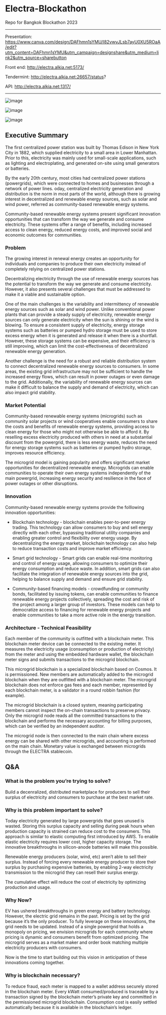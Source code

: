 # Electra-Blockathon
Repo for Bangkok Blockathon 2023

---

Presentation:
https://www.canva.com/design/DAFhmn1sYMU/I82vwvJLsb7ayU0XU5ROaA/edit?utm_content=DAFhmn1sYMU&utm_campaign=designshare&utm_medium=link2&utm_source=sharebutton

Front end:
http://electra.alkia.net:5173/

Tendermint:
http://electra.alkia.net:26657/status?

API:
http://electra.alkia.net:1317/

---

![image](https://github.com/ramenpepe/Electra-Blockathon/blob/main/images/judges.png)

![image](https://github.com/ramenpepe/Electra-Blockathon/blob/main/images/judging_criteria.png)

![image](https://github.com/ramenpepe/Electra-Blockathon/blob/main/images/pitching_schedule.png)

## Executive Summary
The first centralized power station was built by Thomas Edison in New York City in 1882, which supplied electricity to a small area in Lower Manhattan. Prior to this, electricity was mainly used for small-scale applications, such as lighting and electroplating, and generated on-site using small generators or batteries.

By the early 20th century, most cities had centralized power stations (powergrids), which were connected to homes and businesses through a network of power lines. oday, centralized electricity generation and distribution is the norm in most parts of the world, although there is growing interest in decentralized and renewable energy sources, such as solar and wind power, referred as community-based renewable energy systems.

Community-based renewable energy systems present significant innovation opportunities that can transform the way we generate and consume electricity. These systems offer a range of benefits, including increased access to clean energy, reduced energy costs, and improved social and economic outcomes for communities.

### Problem
The growing interest in renewal energy creates an opportunity for individuals and companies to produce their own electricity instead of completely relying on centralized power stations. 

Decentralizing electricity through the use of renewable energy sources has the potential to transform the way we generate and consume electricity. However, it also presents several challenges that must be addressed to make it a viable and sustainable option.

One of the main challenges is the variability and intermittency of renewable energy sources such as solar and wind power. Unlike conventional power plants that can provide a steady supply of electricity, renewable energy sources can only generate electricity when the sun is shining or the wind is blowing. To ensure a consistent supply of electricity, energy storage systems such as batteries or pumped hydro storage must be used to store excess energy when it is generated and release it when there is a shortfall. However, these storage systems can be expensive, and their efficiency is still improving, which can limit the cost-effectiveness of decentralized renewable energy generation.

Another challenge is the need for a robust and reliable distribution system to connect decentralized renewable energy sources to consumers. In some areas, the existing grid infrastructure may not be sufficient to handle the increased energy flows, which can result in power outages or even damage to the grid. Additionally, the variability of renewable energy sources can make it difficult to balance the supply and demand of electricity, which can also impact grid stability.

### Market Potential
Community-based renewable energy systems (microgrids) such as community solar projects or wind cooperatives enable consumers to share the costs and benefits of renewable energy systems, providing access to clean energy for those who might not otherwise be able to afford it. By reselling excess electricity produced with others in need at a substantial discount from the powergrid, there is less energy waste, reduces the need for energy storage systems such as batteries or pumped hydro storage, improves resource efficiency. 

The microgrid model is gaining popularity and offers significant market opportunities for decentralized renewable energy. Microgrids can enable communities to operate their own energy systems independently of the main powergrid, increasing energy security and resilience in the face of power outages or other disruptions.

### Innovation
Community-based renewable energy systems provide the folllowing innovation opportunities:

- Blockchain technology - blockchain enables peer-to-peer energy trading. This technology can allow consumers to buy and sell energy directly with each other, bypassing traditional utility companies and enabling greater control and flexibility over energy usage. By decentralizing the energy market, blockchain technology can also help to reduce transaction costs and improve market efficiency.

- Smart grid technology - Smart grids can enable real-time monitoring and control of energy usage, allowing consumers to optimize their energy consumption and reduce waste. In addition, smart grids can also facilitate the integration of renewable energy sources into the grid, helping to balance supply and demand and ensure grid stability.

- Community-based financing models - crowdfunding or community bonds, facilitated by issuing tokens, can enable communities to finance renewable energy projects collectively, spreading the cost and risk of the project among a larger group of investors. These models can help to democratize access to financing for renewable energy projects and enable communities to take a more active role in the energy transition.

### Architecture - Technical Feasibility
Each member of the community is outfitted with a blockchain meter. This blockchain meter device can be connected to the existing meter. It measures the electricity usage (consumption or production of electricity) from the meter and using the embedded hardware wallet, the blockchain meter signs and submits transactions to the microgrid blockchain. 

This microgrid blockchain is a specialized blockchain based on Cosmos. It is permissioned. New members are automatically added to the microgrid blockchain when they are outfitted with a blockchain meter. The microgrid blockchain does not enforce gas fees and each member, represented by each blockchain meter, is a validator in a round robbin fashion (for example).

The microgrid blockchain is a closed system, meaning participating members cannot inspect the on-chain transactions to preserve privacy. Only the microgrid node reads all the committed transactions to the blockchain and performs the necessary accounting for billing purposes, which can be verified by an independent auditor. 

The microgrid node is then connected to the main chain where excess energy can be shared with other microgrids, and accounting is performed on the main chain. Monetary value is exchanged between microgrids through the ELECTRA stablecoin. 

## Q&A

### What is the problem you’re trying to solve?
Build a decenralized, distributed marketplace for producers to sell their surplus of electricity and consumers to purchase at the best market rate.

### Why is this problem important to solve?
Today electricity generated by large powergrids that goes unused is wasted. Storing this surplus capacity and selling during peak hours when production capacity is strained can reduce cost to the consumers. This approach is similar to elastic computing first introduced by AWS. To enable elastic electricity requires lower cost, higher capacity storage. The innovative breakthroughs in silicon-anode batteries will make this possible. 

Renewable energy producers (solar, wind, etc) aren’t able to sell their surplus. 	Instead of forcing every renewable energy producer to store their surplus by purchasing expensive batteries, by enabling 2-way electricity transmission to the microgrid they can resell their surplus energy.

The cumulative effect will reduce the cost of electricity by optimizing production and usage.

### Why Now?
EV has ushered breakthroughs in green energy and battery technology. However, the electric grid remains in the past. Pricing is set by the grid because it’s the only producer. To fully leverage on these innovations, the grid needs to be updated. Instead of a single powergrid that holds a monopoly on pricing, we envision microgrids for each community where pricing is dynamic and consumers benefit from optimized pricing. The microgrid serves as a market maker and order book matching multiple electricity producers with consumers. 

Now is the time to start building out this vision in anticipation of these innovations coming together.

### Why is blockchain necessary?
To reduce fraud, each meter is mapped to a wallet address securely stored in the blockchain meter. Every kWatt consumed/produced is traceable by a transaction signed by the blockchain meter’s private key and committed in the permissioned microgrid blockchain. Consumption cost is easily settled automatically because it is available in the blockchain’s ledger.
